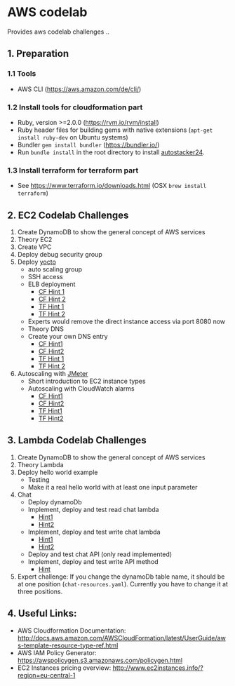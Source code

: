 # AWS codelab
Provides aws codelab challenges ..

## 1. Preparation
### 1.1 Tools
- AWS CLI (https://aws.amazon.com/de/cli/)

### 1.2 Install tools for cloudformation part
- Ruby, version >=2.0.0 (https://rvm.io/rvm/install)
- Ruby header files for building gems with native extensions (`apt-get install ruby-dev` on Ubuntu systems)
- Bundler `gem install bundler` (https://bundler.io/)
- Run `bundle install` in the root directory to install [autostacker24](https://github.com/AutoScout24/autostacker24).

### 1.3 Install terraform for terraform part
- See https://www.terraform.io/downloads.html (OSX `brew install terraform`)

## 2. EC2 Codelab Challenges
1. Create DynamoDB to show the general concept of AWS services
2. Theory EC2
3. Create VPC
4. Deploy debug security group
5. Deploy [yocto](https://github.com/felixb/yocto-httpd)
   * auto scaling group
   * SSH access
   * ELB deployment
     * [CF Hint 1](http://docs.aws.amazon.com/AWSCloudFormation/latest/UserGuide/aws-properties-ec2-elb.html)
     * [CF Hint 2](http://docs.aws.amazon.com/AWSCloudFormation/latest/UserGuide/aws-properties-as-group.html)
     * [TF Hint 1](https://www.terraform.io/docs/providers/aws/r/elb.html)
     * [TF Hint 2](https://www.terraform.io/docs/providers/aws/d/security_group.html)
   * Experts would remove the direct instance access via port 8080 now
   * Theory DNS
   * Create your own DNS entry
     * [CF Hint1](http://docs.aws.amazon.com/AWSCloudFormation/latest/UserGuide/aws-resource-route53-hostedzone.html)
     * [CF Hint2](http://docs.aws.amazon.com/AWSCloudFormation/latest/UserGuide/aws-properties-route53-recordset.html)
     * [TF Hint 1](https://www.terraform.io/docs/providers/aws/d/route53_zone.html)
     * [TF Hint 2](https://www.terraform.io/docs/providers/aws/r/route53_record.html)
6. Autoscaling with [JMeter](http://jmeter.apache.org/download_jmeter.cgi)
   * Short introduction to EC2 instance types
   * Autoscaling with CloudWatch alarms
     * [CF Hint1](http://docs.aws.amazon.com/AWSCloudFormation/latest/UserGuide/aws-properties-cw-alarm.html)
     * [CF Hint2](http://docs.aws.amazon.com/AWSCloudFormation/latest/UserGuide/aws-properties-as-policy.html)
     * [TF Hint1](https://www.terraform.io/docs/providers/aws/r/cloudwatch_metric_alarm.html)
     * [TF Hint2](https://www.terraform.io/docs/providers/aws/r/autoscaling_policy.html)

## 3. Lambda Codelab Challenges
1. Create DynamoDB to show the general concept of AWS services
2. Theory Lambda
3. Deploy hello world example
   * Testing
   * Make it a real hello world with at least one input parameter
4. Chat
   * Deploy dynamoDb
   * Implement, deploy and test read chat lambda
     * [Hint1](http://docs.aws.amazon.com/lambda/latest/dg/programming-model.html)
     * [Hint2](http://docs.aws.amazon.com/AWSJavaScriptSDK/latest/AWS/DynamoDB.html)
   * Implement, deploy and test write chat lambda
     * [Hint1](http://docs.aws.amazon.com/lambda/latest/dg/programming-model.html)
     * [Hint2](http://docs.aws.amazon.com/AWSJavaScriptSDK/latest/AWS/DynamoDB.html)
   * Deploy and test chat API (only read implemented)
   * Implement, deploy and test write API method
     * [Hint](http://docs.aws.amazon.com/apigateway/latest/developerguide/api-gateway-mapping-template-reference.html#input-variable-reference)
5. Expert challenge: If you change the dynamoDb table name, it should be at one position (`chat-resources.yaml`).
   Currently you have to change it at three positions.

## 4. Useful Links:
* AWS Cloudformation Documentation: http://docs.aws.amazon.com/AWSCloudFormation/latest/UserGuide/aws-template-resource-type-ref.html
* AWS IAM Policy Generator: https://awspolicygen.s3.amazonaws.com/policygen.html
* EC2 Instances pricing overview: http://www.ec2instances.info/?region=eu-central-1
